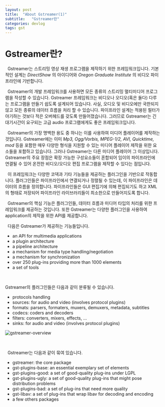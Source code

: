 ```yaml
---
layout: post
title:  "About Gstreamer(1)"
subtitle:   "Gstreamer란"
categories: devlog
tags: gst
---
```


<style>
.fill_color {background-color:rgba(164,164,164,0.7);border-radius:4px;padding:2px;}
.blue_l {color:#323C73;}
</style>

# __Gstreamer란?__
 
 &nbsp; Gstreamer는 스트리밍 영상 재생 프로그램을 제작하기 위한 프레임워크입니다. 기본적인 설계는 _DirectShow_ 의 아이디어와 _Oregon Graduate Institute_ 의 비디오 파이프라인에 기반합니다.

 &nbsp; Gstreamer의 개발 프레임워크를 사용하면 모든 종류의 스트리밍 멀티미디어 프로그램을 작성할 수 있습니다. Gstreamer 프레임워크는 비디오나 오디오(혹은 둘다) 다루는 프로그램을 만들기 쉽도록 설계되어 있습니다. 사실, 오디오 및 비디오에만 국한되지 않고 모든 종류의 데이터 흐름을 처리 할 수 있습니다. 파이프라인 설계는 적용된 필터가 야기하는 것보다 적은 오버헤드를 갖도록 만들어졌습니다. 그러므로 Gstreamer는 긴 대기시간이 요구되는 고급 audio 프로그램에게도 좋은 프레임워크입니다.

 &nbsp; Gstreamer의 가장 명백한 용도 중 하나는 이를 사용하여 미디어 플레이어를 제작하는 것입니다. Gstreamer에는 이미 _Mp3, Ogg/Vorbis, MPEG-1/2, AVI, Quicktime, mod_ 등을 포함한 매우 다양한 형식을 지원할 수 있는 미디어 플레이어 제작을 위한 요소들을 포함하고 있습니다. 그러나 Gstreamer는 다른 미디어 플레이어 그 이상입니다. Gstreamer의 주요 장점은 확장 가능한 구성요소들이 혼합되어 임이의 파이프라인에 연결될 수 있어 온전한 비디오/오디오 편집 프로그램을 제작할 수 있다는 점입니다.

 &nbsp; 이 프레임워크는 다양한 코덱과 기타 기능들을 제공하는 플러그인을 기반으로 작동합니다. 플러그인들은 파이프라인에서 연결되거나 정렬될 수 있는데, 이 파이프라인은 데이터의 흐름을 정의합니다. 파이프라인들은 GUI 편집기에 의해 편집되기도 하고 XML의 형태로 저장되어 파이프라인 라이브러리들이 최소한으로 만들어지도록 합니다.

 &nbsp; Gstreamer의 핵심 기능은 플러그인들, 데이터 흐름과 미디어 타입의 처리를 위한 프레임워크를 제공하는 것입니다. 또한 Gstreamer는 다양한 플러그인을 사용하여 application의 제작을 위한 API를 제공합니다.

 &nbsp; 다음은 Gstreamer가 제공하는 기능들입니다.

- an API for multimedia applications
- a plugin architecture
- a pipeline architecture
- a mechanism for media type handling/negotiation
- a mechanism for synchronization
- over 250 plug-ins providing more than 1000 elements
- a set of tools

<br>

Gstreamer의 플러그인들은 다음과 같이 분류될 수 있습니다.

- protocols handling
- sources: for audio and video (involves protocol plugins)
- formats: parsers, formaters, muxers, demuxers, metadata, subtitles
- codecs: coders and decoders
- filters: converters, mixers, effects, ...
- sinks: for audio and video (involves protocol plugins)

![gstreamer-overview](https://bleetoteelb.github.io/assets/img/gstreamer-overview.png)  

<br>

&nbsp; Gstreamer는 다음과 같이 묶여 있습니다.

- gstreamer: the core package
- gst-plugins-base: an essential exemplary set of elements
- gst-plugins-good: a set of good-quality plug-ins under LGPL
- gst-plugins-ugly: a set of good-quality plug-ins that might pose distribution problems
- gst-plugins-bad: a set of plug-ins that need more quality
- gst-libav: a set of plug-ins that wrap libav for decoding and encoding
- a few others packages

